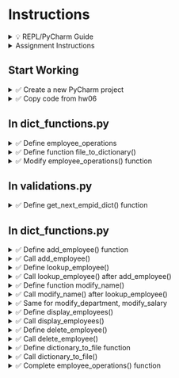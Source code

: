 # Instructions

<details>
  <summary>
    💡 REPL/PyCharm Guide
  </summary>

  - To toggle commenting, highlight the line(s) and press Ctrl + /
  - To move a statement or block of statements one indent to the right, highlight the statement(s)  press Tab
  - To move a statement or block of statements one indent to the left, highlight the statement(s)  press Shift+Tab
  - Avoid using backspaces or spaces to remove or place indents
  - REPL Comments
    - To ask the instructor a code question, highlight the line(s) of code and press Alt + / and type in your question/issue/comment and click on collapse
    - To view comments placed by the instructor click on the comment icon at the end of any highlighted code
    - If your issue is resolved, click on Resolve to remove the comment
</details>


<details>
  <summary>
    Assignment Instructions
  </summary>

- In this assignment we manage employee data using complex dictionary
- Each employee has four data elements - Name, Department, Salary, Email
- That data will be stored in a dictionary with keys name, dept, salary, email
- All such dictionaries for each employee is stored in a dictionary whose keys will be the employee ID we calculate for each employee
</details>


## Start Working

<details>
  <summary>
    ✅ Create a new PyCharm project
  </summary>

  - Create a new PyCharm project in a folder of your choice
  - Create a Python file - main.py
  - Inside the project create a new folder **hw07**
  - Create files dict_functions.py and validations.py
  - Download employees.pkl https://github.com/suchialex/CINS3002-HW07/blob/main/employees.pkl
  - If needed, download suchi_pretty_print https://github.com/suchialex/pretty-print/blob/main/suchi_pretty_print.py
</details>

<details>
  <summary>
    ✅ Copy code from hw06
  </summary>

  - Copy main.py
  - Copy the code in validations.py from HW07
  - Change the import statement in main.py to use dict_functions module
</details>

## In dict_functions.py

<details>
  <summary>
    ✅ Define employee_operations
  </summary>

  - For now place the keyword pass
</details>

<details>
  <summary>
    ✅ Define function file_to_dictionary()
  </summary>
  
  - It accepts no parameters
  - It returns the employees dictionary
  - In the function body,
    - Check if there is any data in employees.pkl inside the hw07 folder
      - if no data, then return an empty dictionary
    - Using context manager, unpickle the contents of the file employees.pkl to a dictionary and store in a variable of your choice
    ⏩ Refer to 9-11
    - Print this dictionary and check contents (you may comment it out after)
    - Return this dictionary
</details>


<details>
  <summary>
    ✅ Modify employee_operations() function
  </summary>
  
  - Call the file_to_dictionary() after the pass statement
  - Print the returned dictionary
  - 📜 Execute your code to check if the dictionary is printed correctly, you may use suchi_print
</details>

## In validations.py

<details>
  <summary>
    ✅ Define get_next_empid_dict() function
  </summary>
  
  Parameters: Dictionary<br>
  Returns: Integer<br>
  Description: This functions finds the max employee ID in the dictionary and adds 1 to it and returns the next employee ID in a integer format<br>

<details>
  <summary>
    🔑 Code Logic:
  </summary>

  - If dictionary is empty, return 1234 (integer, not a string)
  - Get the dictionary keys of the employees dictionary and store in a variable ⏩ Refer to 9-9f
  - Get the max element from that ⏩ Refer to 7-15
  - Add 1 to the max key and return it
</details>

</details>

## In dict_functions.py

<details>
  <summary>
    ✅ Define add_employee() function
  </summary>

Parameters: Dictionary  
Returns: Dictionary  
Description: We add a new employee to the dictionary and return the modified dictionary.

<details>
  <summary>
    🔑 Code Logic:
  </summary> 

  - Employee ID is obtained from function call to get_next_employeeid() 
  - Name is obtained from function calls to validate_first_name() and validate_last_name()  
  - Email is obtained from a function call to generate_email()
  - Department is obtained from a function call to validate_dept()
  - Salary is obtained from a function call to validate_salary()
  - Using all these values create a dictionary named `new_employee` with the  key/value pairs  
  "name" -> Name  
  "department" -> Department  
  "email" -> Email  
  "salary" -> Salary

  - Now, to the employees dictionary add a new key/value pair
    - key is the calculated employee ID and
    - value is new_employee dictionary
    - ⏩ Refer to 9-4a
  - Print `Added Employee`
  - Return employees dictionary
</details>

</details>


<details>
  <summary>
    ✅ Call add_employee()
  </summary>
  
  - In employee_operations() function, after the file_to_dictionary() call add_employee() by passing employees as the argument
</details>

<details>
  <summary>
    ✅ Define lookup_employee()
  </summary>

  Parameters: Dictionary, Integer - (employee dictionary, employee_id)  
  Returns: Boolean (True if employee is found, False if not found)  
  Description: We check if the employee ID is present in the employee dictionary and if found, print all the available data elements for that employee in a pretty format like this  
Name: Mia Rose  
Department: CINS  
Email: mia@company.com  
Salary: 45000

<details>
  <summary>
    🔑 Code Logic:
  </summary> 

  - Convert the user provided employee ID to integer (this might raise exception if user enteres non-numeric values, so use exception handling)
  - Using in operator check if the employee ID is in the dictionary   ⏩ Refer to 9-6c
  - If yes,
    - print the name, department, email and salary
    - return True
  - Else
    - print `Employee Not Found`
    - return False

🚩 Important: Before you print each data element, make sure that key exists for that employee. ⏩ Refer to 9-6c or use the get method with the second parameter
</details>
</details>

<details>
  <summary>
    ✅ Call lookup_employee() after add_employee()
  </summary>

  - Get user input for the employee ID that needs to be looked up
  - Call lookup_employee with the employees dictionary and the above employee ID as arguments
  - Test your code with the most recently added employee
</details>


<details>
  <summary>
    ✅ Define function modify_name()
  </summary>

  Parameters: Dictionary  
  Returns: Dictionary  
  Description: We use the lookup_employee function to see if the employee ID is present in our employee dictionary, if yes, we get the new name from the user and modify the dictionary appropriately
  
<details>
  <summary>
    🔑 Code Logic:
  </summary>
  
  - Ask user to provide the employee ID to modify name
  - Call the function lookup_employee using employees dictionary and the above employee ID as arguments and store returned value in a variable called found
  - if found is true
    - we ask the user to give us a valid name using a call to the validate_first_name and validate_last_name functions
    - Then we find the appropriate dictionary element and modify it  ⏩ Refer to 9-4a
    - Print `Name Modified Successfully`
  - Outside if block, return the employees
</details>
</details>


<details>
  <summary>
    ✅ Call modify_name() after lookup_employee()
  </summary>

  - Call modify_name using the employees dictionary as an argument
  - Print the employees dictionary (you may comment it out later)
  - Test your code and make sure employee name is being modified correctly
</details>


<details>
  <summary>
    ✅ Same for modify_department, modify_salary
  </summary>

  - Do the same steps as above for modifying department and salary
</details>


<details>
  <summary>
    ✅ Define display_employees()
  </summary>

  Parameters: Dictionary  
  Returns: None  
  Description: We use a for loop to go over the employee dictionary and print all data elements in a tabular format

<details>
  <summary>
    🔑 Code Logic:
  </summary>

  - Start a for loop to go over the employee dictionary's values
    - Get each data element using the loop variable
    - For example, employee name would be  `<loop_variable>.get("name", "-")`
    - Do the same for other data elements, department, salary, email etc
  - Display all these values in a tabular format
  - You may choose column widths and alignment to fit your data

</details>

</details>


<details>
  <summary>
    ✅ Call  display_employees()
  </summary>

  - Call display_employees() with the employees dictionary as argument
  - Test your code
</details>


<details>
  <summary>
    ✅ Define delete_employee()
  </summary>

  Parameters: Dictionary  
  Returns: Dictionary  
  Description: We use the lookup_employee function to see if the employee ID is present in our employee dictionary, if yes, we delete that employee from the dictionary
  
<details>
  <summary>
    🔑 Code Logic:
  </summary>
  
  - Ask user to provide the employee ID to delete
  - Call the function lookup_employee using employees dictionary and the above employee ID as arguments and store returned value in a variable called found
  - if found is true
    - Delete the appropriate dictionary element  ⏩ Refer to 9-6a
    - Print `Employee Deleted Successfully`
  - Outside if block, return the employees
</details>
</details>



<details>
  <summary>
    ✅ Call  delete_employee()
  </summary>

  - Call delete_employee() with the employees dictionary as argument
  - Print the employees dictionary to test (you may comment it out later)
</details>


<details>
  <summary>
    ✅ Define dictionary_to_file function
  </summary>

  Parameters: Dictionary  
  Return: None 

  - Pickle the employees dictionary to employees.pkl file in the employees folder  Refer to ⏩ 9-10

</details>

<details>
  <summary>
    ✅ Call  dictionary_to_file()
  </summary>

  - Call dictionary_to_file() passing the employees dictionary as argument
</details>

<details>
  <summary>
    ✅ Complete employee_operations() function
  </summary>

  - Call the file_to_dictionary() function
  - Inside a while loop that runs **until user presses 0**, print menu of options, get user's choice and inside the if-elif-else blocks calls the appropriate functions
  - Outside the while loop call dictionary_to_file() function
</details>
